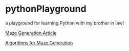 # pythonPlayground
a playground for learning Python with my brother in law!

[Maze Generation Article](https://medium.com/swlh/fun-with-python-1-maze-generator-931639b4fb7e)

[Algorithms for Maze Generation](https://en.wikipedia.org/wiki/Maze_generation_algorithm)
